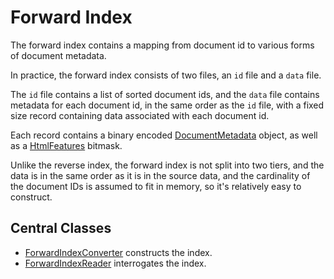 # Forward Index

The forward index contains a mapping from document id to various forms of document metadata.  

In practice, the forward index consists of two files, an `id` file and a `data` file.

The `id` file contains a list of sorted document ids, and the `data` file contains 
metadata for each document id, in the same order as the `id` file, with a fixed
size record containing data associated with each document id.

Each record contains a binary encoded [DocumentMetadata](../../common/model/src/main/java/nu/marginalia/model/idx/DocumentMetadata.java) object,
as well as a [HtmlFeatures](../../common/model/src/main/java/nu/marginalia/model/crawl/HtmlFeature.java) bitmask.

Unlike the reverse index, the forward index is not split into two tiers, and the data is in the same
order as it is in the source data, and the cardinality of the document IDs is assumed to fit in memory,
so it's relatively easy to construct.

## Central Classes

* [ForwardIndexConverter](src/main/java/nu/marginalia/index/forward/ForwardIndexConverter.java) constructs the index.
* [ForwardIndexReader](src/main/java/nu/marginalia/index/forward/ForwardIndexReader.java) interrogates the index.